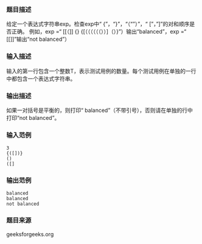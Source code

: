 ### 题目描述
给定一个表达式字符串exp。检查exp中“ {”，“}”，“（“”）”，“ [”，”]”的对和顺序是否正确。 例如，exp =“ [[（]] {} {[（（（（（（））]（）}”）输出“balanced”，exp =“ [[]]”输出“not balanced”）
### 输入描述
输入的第一行包含一个整数T，表示测试用例的数量。每个测试用例在单独的一行中都包含一个表达式字符串。
### 输出描述
如果一对括号是平衡的，则打印“ balanced”（不带引号），否则请在单独的行中打印“not balanced”。
### 输入范例
```
3
{([])}
()
([]
```
### 输出范例
```
balanced
balanced
not balanced
```
### 题目来源
geeksforgeeks.org

